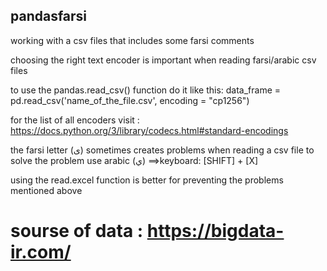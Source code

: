 ## pandasfarsi
working with a csv files that includes some farsi comments

choosing the right text encoder is important when reading farsi/arabic csv files

to use the pandas.read_csv() function do it like this:
data_frame = pd.read_csv('name_of_the_file.csv', encoding = "cp1256")

for the list of all encoders visit : https://docs.python.org/3/library/codecs.html#standard-encodings

the farsi letter (ی) sometimes creates problems when reading a csv file
to solve the problem use arabic (ي) ==>keyboard: [SHIFT] + [X]

using the read.excel function is better for preventing the problems mentioned above

# sourse of data : https://bigdata-ir.com/
